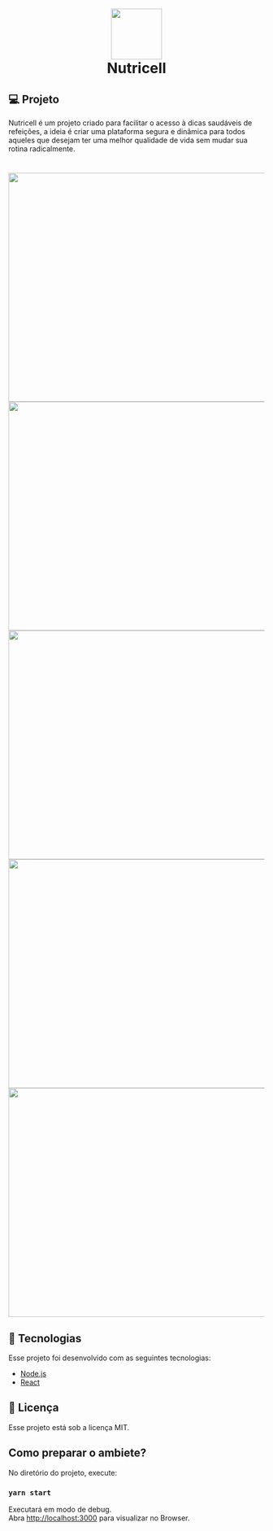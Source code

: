 <h1 align="center">
  <img src="https://github.com/Nutricell/frontend/blob/master/src/assets/logo.png?raw=true" width="100" height="100" /> <br />
  Nutricell
</h1>

## 💻 Projeto

Nutricell é um projeto criado para facilitar o acesso à dicas saudáveis de refeições, a ideia é criar uma plataforma segura e dinâmica para todos aqueles que desejam ter uma melhor qualidade de vida sem mudar sua rotina radicalmente.

<h1 align="center">
<img src="https://github.com/Nutricell/frontend/blob/master/git-files/home.png?raw=true" width="600" height="450" />
  <img src="https://github.com/Nutricell/frontend/blob/master/git-files/list.png?raw=true" width="600" height="450" />
  <img src="https://github.com/Nutricell/frontend/blob/master/git-files/login.png?raw=true" width="600" height="450" />
  <img src="https://github.com/Nutricell/frontend/blob/master/git-files/menu.png?raw=true" width="600" height="450" />
  <img src="https://github.com/Nutricell/frontend/blob/master/git-files/register.png?raw=true" width="600" height="450" />
 </h1>

## :rocket: Tecnologias

Esse projeto foi desenvolvido com as seguintes tecnologias:

- [Node.js](https://nodejs.org/en/)
- [React](https://reactjs.org)

## :memo: Licença

Esse projeto está sob a licença MIT.


## Como preparar o ambiete?

No diretório do projeto, execute:

### `yarn start`

Executará em modo de debug.<br />
Abra [http://localhost:3000](http://localhost:3000) para visualizar no Browser.
